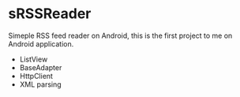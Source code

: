 sRSSReader
==========

Simeple RSS feed reader on Android, this is the first project to me on Android application. 
- ListView
- BaseAdapter
- HttpClient
- XML parsing
